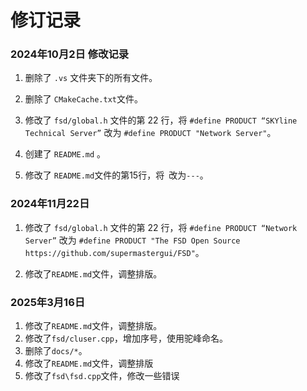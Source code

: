 # 修订记录

### 2024年10月2日 修改记录

1. 删除了 `.vs` 文件夹下的所有文件。

2. 删除了 `CMakeCache.txt`文件。

3. 修改了 `fsd/global.h` 文件的第 22 行，将 `#define PRODUCT “SKYline Technical Server”` 改为 `#define PRODUCT "Network Server"`。

4. 创建了 `README.md` 。

5. 修改了 `README.md`文件的第15行，将` `改为`---`。

### 2024年11月22日

1. 修改了 `fsd/global.h` 文件的第 22 行，将 `#define PRODUCT “Network Server”` 改为 `#define PRODUCT "The FSD Open Source https://github.com/supermastergui/FSD"`。

2. 修改了`README.md`文件，调整排版。

### 2025年3月16日

1. 修改了`README.md`文件，调整排版。
2. 修改了`fsd/cluser.cpp`，增加序号，使用驼峰命名。
3. 删除了`docs/*`。
4. 修改了`README.md`文件，调整排版
5. 修改了`fsd\fsd.cpp`文件，修改一些错误

